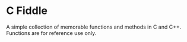 # C Fiddle
A simple collection of memorable functions and methods in C and C++.
Functions are for reference use only.
